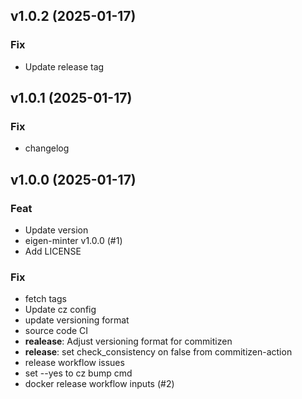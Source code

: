 ## v1.0.2 (2025-01-17)

### Fix

- Update release tag

## v1.0.1 (2025-01-17)

### Fix

- changelog

## v1.0.0 (2025-01-17)

### Feat

- Update version
- eigen-minter v1.0.0  (#1)
- Add LICENSE

### Fix

- fetch tags
- Update cz config
- update versioning format
- source code CI
- **realease**: Adjust versioning format for commitizen
- **release**: set check_consistency on false from commitizen-action
- release workflow issues
- set --yes to cz bump cmd
- docker release workflow inputs (#2)
